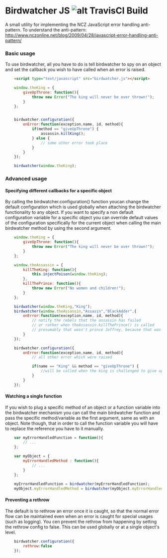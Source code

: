 Birdwatcher JS ![alt TravisCI Build](https://travis-ci.org/gmmorris/birdwatcherjs.svg?branch=master)
=======

A small utility for implementing the NCZ JavaScript error handling anti-pattern.
To understand the anti-pattern: http://www.nczonline.net/blog/2009/04/28/javascript-error-handling-anti-pattern/

### Basic usage

To use birdwatcher, all you have to do is tell birdwatcher to spy on an object and set the callback you wish to have called when an error is raised.

```html
    <script type="text/javascript" src="birdwatcher.js"></script>
```

```js
    window.theKing = {
        giveUpThrone: function(){
            throw new Error("The king will never be over thrown!");
        }
    };


    birdwatcher.configuration({
        onError:function(exception,name, id, method){
            if(method == "giveUpThrone") {
                assassin.killKing();
            } else {
                // some other error took place
            }
        }
    });

    birdwatcher(window.theKing);
```


### Advanced usage

#### Specifying different callbacks for a specific object

By calling the birdwatcher.configuration() function youcan change the default configuration which is used globally when attaching the birdwatcher functionality to any object.
If you want to specify a non default configuration variable for a specific object you can override default values of the configuration specifically for the current object when calling the main birdwatcher method by using the second argument.

```js
    window.theKing = {
        giveUpThrone: function(){
            throw new Error("The king will never be over thrown!");
        }
    };

    window.theAssassin = {
        killTheKing: function(){
            this.injectPoison(window.theKing);
        },
        killThePrince: function(){
            throw new Error("No women and children!");
        }
    };

    birdwatcher(window.theKing,"King");
    birdwatcher(window.theAssassin,"Assasin","BlackAdder",{
        onError:function(exception,name, id, method){
            // notify the rebels that the assassin has failed
            // or rather when theAssassin.killThePrince() is called
            // presumably that wasn't prince Joffrey, because that was no child, that was a monster!
        }
    });

    birdwatcher.configuration({
        onError:function(exception,name, id, method){
            // all other error which were raised

            if(name == "King" && method == "giveUpThrone") {
                //will be called when the king is challenged to give up the throne
            }
        }
    });
```

#### Watching a single function

If you wish to plug a specific method of an object or a function variable into the birdwatcher mechanism you can call the main birdwatcher function and pass the specific method/variable as the first argument, same as with an object.
Note though, that in order to call the function variable you will have to replace the reference you have to it manually.

```js
    var myErrorHandledFunction = function(){
		// ...
	};
	
    var myObject = {
		myErrorHandledMethod : function(){
			// ...
		}
	};

    myErrorHandledFunction = birdwatcher(myErrorHandledFunction);
    myObject.myErrorHandledMethod = birdwatcher(myObject.myErrorHandledMethod);
```

#### Preventing a rethrow

The default is to rethrow an error once it is caught, so that the normal error flow can be maintained even when an error
is caught for special usages (such as logging).
You cen prevent the rethrow from happening by setting the rethrow config to false.
This can be used globally or at a single object's level.

```js
    birdwatcher.configuration({
        rethrow:false
    });
```

